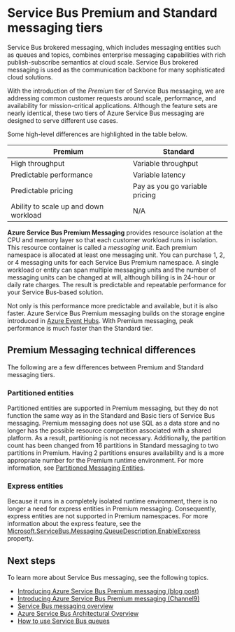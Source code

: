 <properties
    pageTitle="Service Bus Premium and Standard Messaging pricing tiers overview | Microsoft Azure"
    description="Service Bus Premium and Standard Messaging"
    services="service-bus"
    documentationCenter=".net"
    authors="djrosanova"
    manager="timlt"
    editor=""/>

<tags
    ms.service="service-bus"
    ms.workload="na"
    ms.tgt_pltfrm="na"
    ms.devlang="na"
    ms.topic="article"
    ms.date="10/15/2015"
    ms.author="darosa"/>

# Service Bus Premium and Standard messaging tiers
Service Bus brokered messaging, which includes messaging entities such as queues and topics, combines enterprise messaging capabilities with rich publish-subscribe semantics at cloud scale. Service Bus brokered messaging is used as the communication backbone for many sophisticated cloud solutions.

With the introduction of the *Premium* tier of Service Bus messaging, we are addressing common customer requests around scale, performance, and availability for mission-critical applications. Although the feature sets are nearly identical, these two tiers of Azure Service Bus messaging are designed to serve different use cases.

Some high-level differences are highlighted in the table below.

| Premium | Standard |
| --- | --- |
| High throughput |Variable throughput |
| Predictable performance |Variable latency |
| Predictable pricing |Pay as you go variable pricing |
| Ability to scale up and down workload |N/A |

**Azure Service Bus Premium Messaging** provides resource isolation at the CPU and memory layer so that each customer workload runs in isolation. This resource container is called a *messaging unit*. Each premium namespace is allocated at least one messaging unit. You can purchase 1, 2, or 4 messaging units for each Service Bus Premium namespace. A single workload or entity can span multiple messaging units and the number of messaging units can be changed at will, although billing is in 24-hour or daily rate charges. The result is predictable and repeatable performance for your Service Bus-based solution.

Not only is this performance more predictable and available, but it is also faster. Azure Service Bus Premium messaging builds on the storage engine introduced in [Azure Event Hubs](https://azure.microsoft.com/services/event-hubs/). With Premium messaging, peak performance is much faster than the Standard tier.

## Premium Messaging technical differences
The following are a few differences between Premium and Standard messaging tiers.

### Partitioned entities
Partitioned entities are supported in Premium messaging, but they do not function the same way as in the Standard and Basic tiers of Service Bus messaging. Premium messaging does not use SQL as a data store and no longer has the possible resource competition associated with a shared platform. As a result, partitioning is not necessary. Additionally, the partition count has been changed from 16 partitions in Standard messaging to two partitions in Premium. Having 2 partitions ensures availability and is a more appropriate number for the Premium runtime environment. For more information, see [Partitioned Messaging Entities](service-bus-partitioning.md).

### Express entities
Because it runs in a completely isolated runtime environment, there is no longer a need for express entities in Premium messaging. Consequently, express entities are not supported in Premium namespaces. For more information about the express feature, see the [Microsoft.ServiceBus.Messaging.QueueDescription.EnableExpress](https://msdn.microsoft.com/library/azure/microsoft.servicebus.messaging.queuedescription.enableexpress.aspx) property.

## Next steps
To learn more about Service Bus messaging, see the following topics.

* [Introducing Azure Service Bus Premium messaging (blog post)](http://azure.microsoft.com/blog/introducing-azure-service-bus-premium-messaging/)
* [Introducing Azure Service Bus Premium messaging (Channel9)](https://channel9.msdn.com/Blogs/Subscribe/Introducing-Azure-Service-Bus-Premium-Messaging)
* [Service Bus messaging overview](service-bus-messaging-overview.md)
* [Azure Service Bus Architectural Overview](service-bus-fundamentals-hybrid-solutions.md)
* [How to use Service Bus queues](service-bus-dotnet-how-to-use-queues.md)

